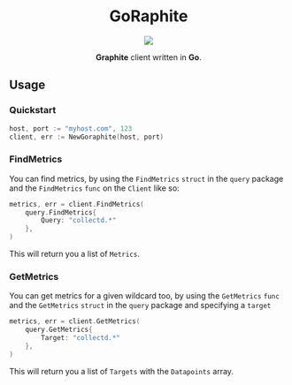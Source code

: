 <h1 align="center">GoRaphite</h1>

<p align="center">
  <a href="https://travis-ci.org/benjdlambert/goraphite" target="_blank">
    <img src="https://img.shields.io/travis/benjdlambert/goraphite.svg?maxAge=30">
  </a>
</p>

<p align="center">
  <b>Graphite</b> client written in <b>Go</b>.
</p>

## Usage

### Quickstart
```go
host, port := "myhost.com", 123
client, err := NewGoraphite(host, port)
```

### FindMetrics
You can find metrics, by using the `FindMetrics` `struct` in the `query` package and the `FindMetrics` `func` on the `Client` like so:

```go
metrics, err = client.FindMetrics(
    query.FindMetrics{
        Query: "collectd.*"
    },
)
```

This will return you a list of `Metrics`.

### GetMetrics
You can get metrics for a given wildcard too, by using the `GetMetrics` `func` and the `GetMetrics` `struct` in the `query` package and specifying a `target`

```go
metrics, err = client.GetMetrics(
    query.GetMetrics{
        Target: "collectd.*"
    },
)
```

This will return you a list of `Targets` with the `Datapoints` array.


